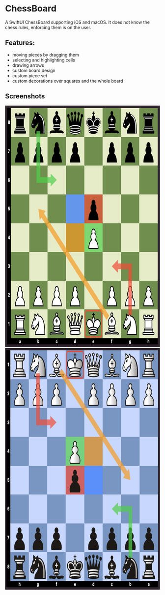 # ChessBoard

A SwiftUI ChessBoard supporting iOS and macOS.
It does not know the chess rules, enforcing them is on the user.

## Features:
- moving pieces by dragging them
- selecting and highlighting cells
- drawing arrows
- custom board design
- custom piece set
- custom decorations over squares and the whole board

## Screenshots
<img src="Resources/Screenshot_green.png" alt="green" width="786" height="786">
<img src="Resources/Screenshot_blue.png" alt="blue" width="786" height="786">

